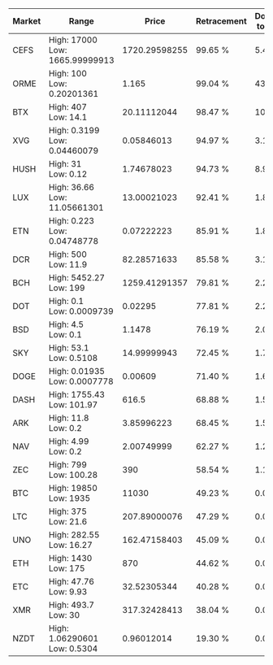 | Market | Range | Price| Retracement | Doubles to 50% |
| --- | --- | --- | --- | --- |
| CEFS | High: 17000<br />Low: 1665.99999913 | 1720.29598255 | 99.65 % | 5.43 |
| ORME | High: 100<br />Low: 0.20201361 | 1.165 | 99.04 % | 43.01 |
| BTX | High: 407<br />Low: 14.1 | 20.11112044 | 98.47 % | 10.47 |
| XVG | High: 0.3199<br />Low: 0.04460079 | 0.05846013 | 94.97 % | 3.12 |
| HUSH | High: 31<br />Low: 0.12 | 1.74678023 | 94.73 % | 8.91 |
| LUX | High: 36.66<br />Low: 11.05661301 | 13.00021023 | 92.41 % | 1.84 |
| ETN | High: 0.223<br />Low: 0.04748778 | 0.07222223 | 85.91 % | 1.87 |
| DCR | High: 500<br />Low: 11.9 | 82.28571633 | 85.58 % | 3.11 |
| BCH | High: 5452.27<br />Low: 199 | 1259.41291357 | 79.81 % | 2.24 |
| DOT | High: 0.1<br />Low: 0.0009739 | 0.02295 | 77.81 % | 2.20 |
| BSD | High: 4.5<br />Low: 0.1 | 1.1478 | 76.19 % | 2.00 |
| SKY | High: 53.1<br />Low: 0.5108 | 14.99999943 | 72.45 % | 1.79 |
| DOGE | High: 0.01935<br />Low: 0.0007778 | 0.00609 | 71.40 % | 1.65 |
| DASH | High: 1755.43<br />Low: 101.97 | 616.5 | 68.88 % | 1.51 |
| ARK | High: 11.8<br />Low: 0.2 | 3.85996223 | 68.45 % | 1.55 |
| NAV | High: 4.99<br />Low: 0.2 | 2.00749999 | 62.27 % | 1.29 |
| ZEC | High: 799<br />Low: 100.28 | 390 | 58.54 % | 1.15 |
| BTC | High: 19850<br />Low: 1935 | 11030 | 49.23 % | 0.00 |
| LTC | High: 375<br />Low: 21.6 | 207.89000076 | 47.29 % | 0.00 |
| UNO | High: 282.55<br />Low: 16.27 | 162.47158403 | 45.09 % | 0.00 |
| ETH | High: 1430<br />Low: 175 | 870 | 44.62 % | 0.00 |
| ETC | High: 47.76<br />Low: 9.93 | 32.52305344 | 40.28 % | 0.00 |
| XMR | High: 493.7<br />Low: 30 | 317.32428413 | 38.04 % | 0.00 |
| NZDT | High: 1.06290601<br />Low: 0.5304 | 0.96012014 | 19.30 % | 0.00 |
